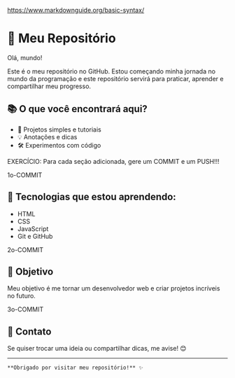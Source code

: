 https://www.markdownguide.org/basic-syntax/


# 🚀 Meu Repositório

Olá, mundo! 	

Este é o meu repositório no GitHub. Estou começando minha jornada no mundo da programação e este repositório servirá para praticar, aprender e compartilhar meu progresso.


## 📚 O que você encontrará aqui?

- 📝 Projetos simples e tutoriais
- 💡 Anotações e dicas
- 🛠️ Experimentos com código


EXERCÍCIO:
Para cada seção adicionada, gere um COMMIT e um PUSH!!!

1o-COMMIT
## 🌱 Tecnologias que estou aprendendo:

- HTML
- CSS
- JavaScript
- Git e GitHub

2o-COMMIT
## 🎯 Objetivo

Meu objetivo é me tornar um desenvolvedor web e criar projetos incríveis no futuro.

3o-COMMIT
## 💬 Contato

Se quiser trocar uma ideia ou compartilhar dicas, me avise! 😊

---

	**Obrigado por visitar meu repositório!** ✨


 
